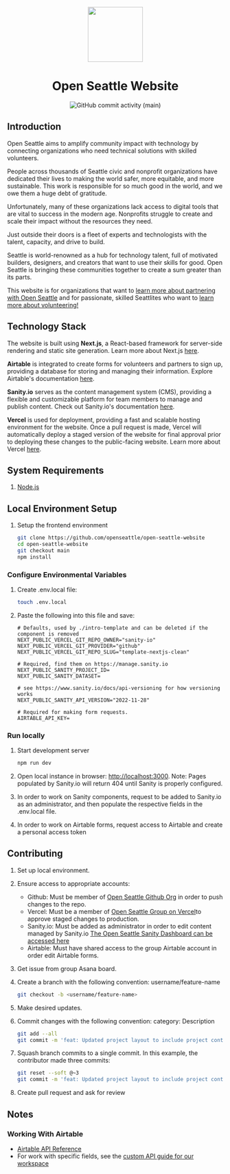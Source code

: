 <p align='center'>
    <a href='https://www.openseattle.org'>
        <img src='https://avatars.githubusercontent.com/u/3466034?s=200&v=4' height='128'>
    </a>
    <h1 align='center'>Open Seattle Website</h1>
</p>
<p align='center'>
    <img alt="GitHub commit activity (main)" src="https://img.shields.io/github/commit-activity/m/openseattle/open-seattle-website/main">
</p>

## Introduction

Open Seattle aims to amplify community impact with technology by connecting organizations who need technical solutions with skilled volunteers.

People across thousands of Seattle civic and nonprofit organizations have dedicated their lives to making the world safer, more equitable, and more sustainable. This work is responsible for so much good in the world, and we owe them a huge debt of gratitude.

Unfortunately, many of these organizations lack access to digital tools that are vital to success in the modern age. Nonprofits struggle to create and scale their impact without the resources they need.

Just outside their doors is a fleet of experts and technologists with the talent, capacity, and drive to build.

Seattle is world-renowned as a hub for technology talent, full of motivated builders, designers, and creators that want to use their skills for good. Open Seattle is bringing these communities together to create a sum greater than its parts.

This website is for organizations that want to [learn more about partnering with Open Seattle](https://www.openseattle.org/partner) and for passionate, skilled Seattlites who want to [learn more about volunteering!](https://www.openseattle.org/volunteer)

## Technology Stack
The website is built using **Next.js**, a React-based framework for server-side rendering and static site generation. Learn more about Next.js [here](https://nextjs.org/docs/getting-started).

**Airtable** is integrated to create forms for volunteers and partners to sign up, providing a database for storing and managing their information. Explore Airtable's documentation [here](https://airtable.com/developers/docs).

**Sanity.io** serves as the content management system (CMS), providing a flexible and customizable platform for team members to manage and publish content. Check out Sanity.io's documentation [here](https://www.sanity.io/docs).

**Vercel** is used for deployment, providing a fast and scalable hosting environment for the website. Once a pull request is made, Vercel will automatically deploy a staged version of the website for final approval prior to deploying these changes to the public-facing website. Learn more about Vercel [here](https://vercel.com/docs).

## System Requirements

1. [Node.js](https://nodejs.org/en/)

## Local Environment Setup

1. Setup the frontend environment

   ```bash
   git clone https://github.com/openseattle/open-seattle-website 
   cd open-seattle-website
   git checkout main
   npm install
   ```

### Configure Environmental Variables

1. Create .env.local file:

    ```bash
    touch .env.local
    ```

2. Paste the following into this file and save:

    ```.env
    # Defaults, used by ./intro-template and can be deleted if the component is removed
    NEXT_PUBLIC_VERCEL_GIT_REPO_OWNER="sanity-io"
    NEXT_PUBLIC_VERCEL_GIT_PROVIDER="github"
    NEXT_PUBLIC_VERCEL_GIT_REPO_SLUG="template-nextjs-clean"

    # Required, find them on https://manage.sanity.io
    NEXT_PUBLIC_SANITY_PROJECT_ID=
    NEXT_PUBLIC_SANITY_DATASET=

    # see https://www.sanity.io/docs/api-versioning for how versioning works
    NEXT_PUBLIC_SANITY_API_VERSION="2022-11-28"

    # Required for making form requests.
    AIRTABLE_API_KEY=
    ```

### Run locally

1. Start development server

    ```bash
    npm run dev
    ```

2. Open local instance in browser: <http://localhost:3000>. Note: Pages populated by Sanity.io will return 404 until Sanity is properly configured.

3. In order to work on Sanity components, request to be added to Sanity.io as an administrator, and then populate the respective fields in the .env.local file.

4. In order to work on Airtable forms, request access to Airtable and create a personal access token

## Contributing

1. Set up local environment.
2. Ensure access to appropriate accounts:
    - Github: Must be member of [Open Seattle Github Org](https://github.com/openseattle) in order to push changes to the repo.
    - Vercel: Must be a member of [Open Seattle Group on Vercel](https://vercel.com/openseattle/open-seattle-website)to approve staged changes to production.
    - Sanity.io: Must be added as administrator in order to edit content managed by Sanity.io [The Open Seattle Sanity Dashboard can be accessed here](https://www.openseattle.org/studio)
    - Airtable: Must have shared access to the group Airtable account in order edit Airtable forms.
3. Get issue from group Asana board.
4. Create a branch with the following convention: username/feature-name

    ```bash
    git checkout -b <username/feature-name>
    ```

5. Make desired updates.
6. Commit changes with the following convention: category: Description

    ```bash
    git add --all
    git commit -m 'feat: Updated project layout to include project contributors'  
    ```

7. Squash branch commits to a single commit. In this example, the contributor made three commits:

    ```bash
    git reset --soft @~3
    git commit -m 'feat: Updated project layout to include project contributors'
    ```

8. Create pull request and ask for review

## Notes

### Working With Airtable

- [Airtable API Reference](https://airtable.com/developers/web/api/introduction)
- For work with specific fields, see the [custom API guide for our workspace](https://airtable.com/apprZrgVYuYaUHuhk/api/docs#curl/introduction)
